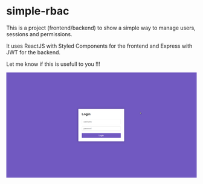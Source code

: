 # simple-rbac
This is a project (frontend/backend) to show a simple way to manage users, sessions and permissions.

It uses ReactJS with Styled Components for the frontend and Express with JWT for the backend.

Let me know if this is usefull to you !!!

![login](/assets/simple_rbac.png)

